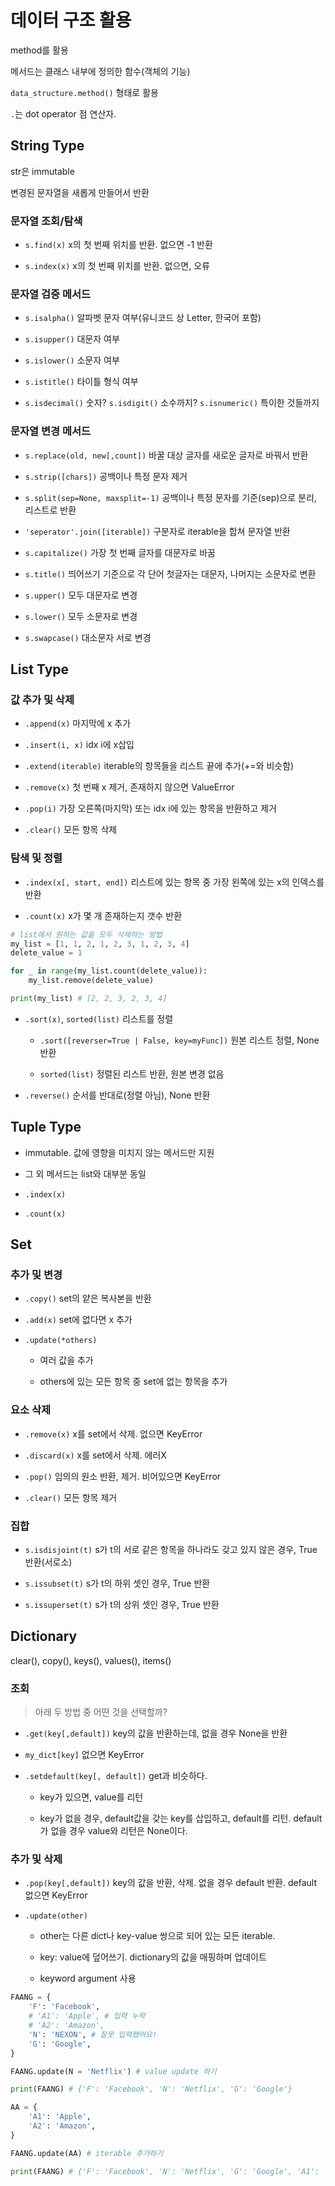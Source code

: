 # 데이터 구조 활용

method를 활용

메서드는 클래스 내부에 정의한 함수(객체의 기능)

`data_structure.method()` 형태로 활용

`.`는 dot operator 점 연산자.

## String Type

str은 immutable

변경된 문자열을 새롭게 만들어서 반환

### 문자열 조회/탐색

- `s.find(x)` x의 첫 번째 위치를 반환. 없으면 -1 반환

- `s.index(x)` x의 첫 번째 위치를 반환. 없으면, 오류

### 문자열 검증 메서드

- `s.isalpha()` 알파벳 문자 여부(유니코드 상 Letter, 한국어 포함)

- `s.isupper()` 대문자 여부

- `s.islower()` 소문자 여부

- `s.istitle()` 타이틀 형식 여부

- `s.isdecimal()` 숫자? `s.isdigit()` 소수까지? `s.isnumeric()` 특이한 것들까지

### 문자열 변경 메서드

- `s.replace(old, new[,count])` 바꿀 대상 글자를 새로운 글자로 바꿔서 반환

- `s.strip([chars])` 공백이나 특정 문자 제거

- `s.split(sep=None, maxsplit=-1)` 공백이나 특정 문자를 기준(sep)으로 분리, 리스트로 반환

- `'seperator'.join([iterable])` 구분자로 iterable을 합쳐 문자열 반환

- `s.capitalize()` 가장 첫 번째 글자를 대문자로 바꿈

- `s.title()` 띄어쓰기 기준으로 각 단어 첫글자는 대문자, 나머지는 소문자로 변환

- `s.upper()` 모두 대문자로 변경

- `s.lower()` 모두 소문자로 변경

- `s.swapcase()` 대소문자 서로 변경

## List Type

### 값 추가 및 삭제

- `.append(x)` 마지막에 x 추가

- `.insert(i, x)` idx i에 x삽입

- `.extend(iterable)` iterable의 항목들을 리스트 끝에 추가(+=와 비슷함)

- `.remove(x)` 첫 번째 x 제거, 존재하지 않으면 ValueError

- `.pop(i)` 가장 오른쪽(마지막) 또는 idx i에 있는 항목을 반환하고 제거

- `.clear()` 모든 항목 삭제

### 탐색 및 정렬

- `.index(x[, start, end])` 리스트에 있는 항목 중 가장 왼쪽에 있는 x의 인덱스를 반환

- `.count(x)` x가 몇 개 존재하는지 갯수 반환

```python
# list에서 원하는 값을 모두 삭제하는 방법
my_list = [1, 1, 2, 1, 2, 3, 1, 2, 3, 4]
delete_value = 1

for _ in range(my_list.count(delete_value)):
    my_list.remove(delete_value)

print(my_list) # [2, 2, 3, 2, 3, 4]
```

- `.sort(x)`, `sorted(list)` 리스트를 정렬

    - `.sort([reverser=True | False, key=myFunc])` 원본 리스트 정렬, None 반환

    - `sorted(list)` 정렬된 리스트 반환, 원본 변경 없음

- `.reverse()` 순서를 반대로(정렬 아님), None 반환

## Tuple Type

- immutable. 값에 영향을 미치지 않는 메서드만 지원

- 그 외 메서드는 list와 대부분 동일

- `.index(x)`

- `.count(x)`

## Set

### 추가 및 변경

- `.copy()` set의 얕은 복사본을 반환

- `.add(x)` set에 없다면 x 추가

- `.update(*others)` 

    - 여러 값을 추가

    - others에 있는 모든 항목 중 set에 없는 항목을 추가

### 요소 삭제

- `.remove(x)` x를 set에서 삭제. 없으면 KeyError

- `.discard(x)` x를 set에서 삭제. 에러X

- `.pop()` 임의의 원소 반환, 제거. 비어있으면 KeyError

- `.clear()` 모든 항목 제거

### 집합

- `s.isdisjoint(t)` s가 t의 서로 같은 항목을 하나라도 갖고 있지 않은 경우, True 반환(서로소)

- `s.issubset(t)` s가 t의 하위 셋인 경우, True 반환

- `s.issuperset(t)` s가 t의 상위 셋인 경우, True 반환

## Dictionary

clear(), copy(), keys(), values(), items()

### 조회

> 아래 두 방법 중 어떤 것을 선택할까?

- `.get(key[,default])` key의 값을 반환하는데, 없을 경우 None을 반환

- `my_dict[key]` 없으면 KeyError

- `.setdefault(key[, default])` get과 비슷하다.

    - key가 있으면, value를 리턴

    - key가 없을 경우, default값을 갖는 key를 삽입하고, default를 리턴. default가 없을 경우 value와 리턴은 None이다.

### 추가 및 삭제

- `.pop(key[,default])` key의 값을 반환, 삭제. 없을 경우 default 반환. default 없으면 KeyError

- `.update(other)` 

    - other는 다른 dict나 key-value 쌍으로 되어 있는 모든 iterable.

    - key: value에 덮어쓰기. dictionary의 값을 매핑하며 업데이트 

    - keyword argument 사용

```python
FAANG = {
    'F': 'Facebook',
    # 'A1': 'Apple', # 입력 누락
    # 'A2': 'Amazon',
    'N': 'NEXON', # 잘못 입력했어요!
    'G': 'Google',
}

FAANG.update(N = 'Netflix') # value update 하기

print(FAANG) # {'F': 'Facebook', 'N': 'Netflix', 'G': 'Google'}

AA = {
    'A1': 'Apple',
    'A2': 'Amazon',
}

FAANG.update(AA) # iterable 추가하기

print(FAANG) # {'F': 'Facebook', 'N': 'Netflix', 'G': 'Google', 'A1': 'Apple', 'A2': 'Amazon'}

```
